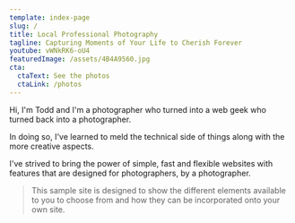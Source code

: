 ```yaml
---
template: index-page
slug: /
title: Local Professional Photography
tagline: Capturing Moments of Your Life to Cherish Forever
youtube: vWNkRK6-oU4
featuredImage: /assets/4B4A9560.jpg
cta:
  ctaText: See the photos
  ctaLink: /photos
---
```


Hi, I'm Todd and I'm a photographer who turned into a web geek who turned back into a photographer.

In doing so, I've learned to meld the technical side of things along with the more creative aspects.

I've strived to bring the power of simple, fast and flexible websites with features that are designed for photographers, by a photographer.


<blockquote>This sample site is designed to show the different elements available to you to choose from and how they can be incorporated onto your own site. </blockquote>




